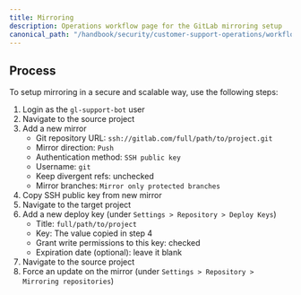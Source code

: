 ```yaml
---
title: Mirroring
description: Operations workflow page for the GitLab mirroring setup
canonical_path: "/handbook/security/customer-support-operations/workflows/gitlab/mirroring"
---
```


## Process

To setup mirroring in a secure and scalable way, use the following steps:

1. Login as the `gl-support-bot` user
1. Navigate to the source project
1. Add a new mirror
   - Git repository URL: `ssh://gitlab.com/full/path/to/project.git`
   - Mirror direction: `Push`
   - Authentication method: `SSH public key`
   - Username: `git`
   - Keep divergent refs: unchecked
   - Mirror branches: `Mirror only protected branches`
1. Copy SSH public key from new mirror
1. Navigate to the target project
1. Add a new deploy key (under `Settings > Repository > Deploy Keys`)
   - Title: `full/path/to/project`
   - Key: The value copied in step 4
   - Grant write permissions to this key: checked
   - Expiration date (optional): leave it blank
1. Navigate to the source project
1. Force an update on the mirror (under `Settings > Repository > Mirroring repositories`)
